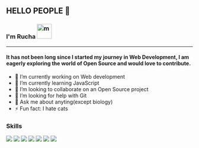 ## HELLO PEOPLE 👋
### I'm Rucha <img width="40px" src="https://i.pinimg.com/originals/0d/a5/cb/0da5cbca5d728a789100439958f50235.gif" alt="m"/>
---

#### It has not been long since I started my journey in Web Development, I am eagerly exploring the world of Open Source and would love to contribute.

- 🔭 I’m currently working on Web development
- 🌱 I’m currently learning JavaScript
- 👯 I’m looking to collaborate on an Open Source project
- 🤔 I’m looking for help with Git
- 💬 Ask me about anyting(except biology)
- ⚡ Fun fact: I hate cats

<!--
**rucha0702/rucha0702** is a ✨ _special_ ✨ repository because its `README.md` (this file) appears on your GitHub profile.

Here are some ideas to get you started:

- 🔭 I’m currently working on Web development
- 🌱 I’m currently learning JavaScript
- 👯 I’m looking to collaborate on an Open Source project
- 🤔 I’m looking for help with Git
- 💬 Ask me about space 
- 📫 How to reach me: ...
- 😄 Pronouns: ...
- ⚡ Fun fact: I hate cats
-->
### Skills

<p align="left"> <img src="https://img.shields.io/badge/HTML-239120?style=for-the-badge&logo=html5&logoColor=white"/> <img src="https://img.shields.io/badge/CSS-239120?&style=for-the-badge&logo=css3&logoColor=white"/> <img src="https://img.shields.io/badge/JavaScript-F7DF1E?style=for-the-badge&logo=javascript&logoColor=black"/> <img src="https://img.shields.io/badge/C-00599C?style=for-the-badge&logo=c&logoColor=white"/> <img src="https://img.shields.io/badge/C%2B%2B-00599C?style=for-the-badge&logo=c%2B%2B&logoColor=white"/> <img src="https://img.shields.io/badge/Bootstrap-563D7C?style=for-the-badge&logo=bootstrap&logoColor=white"/> <img src="https://img.shields.io/badge/Netlify-00C7B7?style=for-the-badge&logo=netlify&logoColor=white"/> 
</p>
